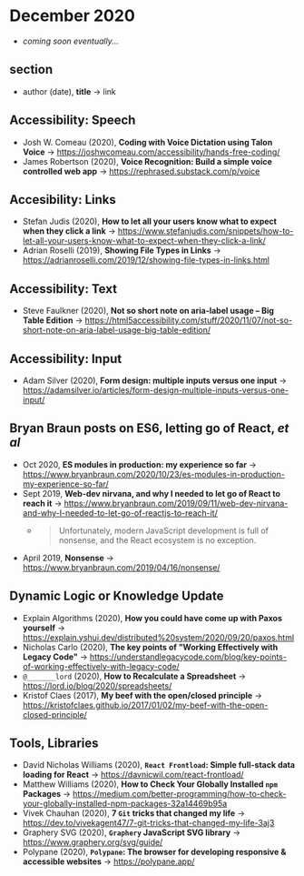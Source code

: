 # December 2020

+ *coming soon eventually...*

## section

+ author (date), **title** &#8594; link

## Accessibility: Speech

+ Josh W. Comeau (2020), **Coding with Voice Dictation using Talon Voice** &#8594; https://joshwcomeau.com/accessibility/hands-free-coding/
+ James Robertson (2020), **Voice Recognition: Build a simple voice controlled web app** &#8594;  https://rephrased.substack.com/p/voice

## Accesibility: Links

+ Stefan Judis (2020), **How to let all your users know what to expect when they click a link** &#8594; https://www.stefanjudis.com/snippets/how-to-let-all-your-users-know-what-to-expect-when-they-click-a-link/
+ Adrian Roselli (2019), **Showing File Types in Links** &#8594; https://adrianroselli.com/2019/12/showing-file-types-in-links.html

## Accessibility: Text

+ Steve Faulkner (2020), **Not so short note on aria-label usage – Big Table Edition** &#8594; https://html5accessibility.com/stuff/2020/11/07/not-so-short-note-on-aria-label-usage-big-table-edition/

## Accessibility: Input

+ Adam Silver (2020), **Form design: multiple inputs versus one input** &#8594; https://adamsilver.io/articles/form-design-multiple-inputs-versus-one-input/

## Bryan Braun posts on ES6, letting go of React, *et al*

+ Oct 2020, **ES modules in production: my experience so far** &#8594; https://www.bryanbraun.com/2020/10/23/es-modules-in-production-my-experience-so-far/
+ Sept 2019, **Web-dev nirvana, and why I needed to let go of React to reach it** &#8594; https://www.bryanbraun.com/2019/09/11/web-dev-nirvana-and-why-I-needed-to-let-go-of-reactjs-to-reach-it/
  - > Unfortunately, modern JavaScript development is full of nonsense, and the React ecosystem is no exception.
+ April 2019, **Nonsense** &#8594; https://www.bryanbraun.com/2019/04/16/nonsense/

## Dynamic Logic or Knowledge Update

+ Explain Algorithms (2020), **How you could have come up with Paxos yourself** &#8594; https://explain.yshui.dev/distributed%20system/2020/09/20/paxos.html
+ Nicholas Carlo (2020), **The key points of "Working Effectively with Legacy Code"** &#8594; https://understandlegacycode.com/blog/key-points-of-working-effectively-with-legacy-code/
+ `@_______lord` (2020), **How to Recalculate a Spreadsheet** &#8594; https://lord.io/blog/2020/spreadsheets/
+ Kristof Claes (2017), **My beef with the open/closed principle** &#8594; https://kristofclaes.github.io/2017/01/02/my-beef-with-the-open-closed-principle/

## Tools, Libraries

+ David Nicholas Williams (2020), **`React Frontload`: Simple full-stack data loading for React** &#8594; https://davnicwil.com/react-frontload/
+ Matthew Williams (2020), **How to Check Your Globally Installed `npm` Packages** &#8594; https://medium.com/better-programming/how-to-check-your-globally-installed-npm-packages-32a14469b95a
+ Vivek Chauhan (2020), **7 `Git` tricks that changed my life** &#8594; https://dev.to/vivekagent47/7-git-tricks-that-changed-my-life-3aj3
+ Graphery SVG (2020), **`Graphery` JavaScript SVG library** &#8594; https://www.graphery.org/svg/guide/
+ Polypane (2020), **`Polypane`: The browser for developing responsive & accessible websites** &#8594; https://polypane.app/
